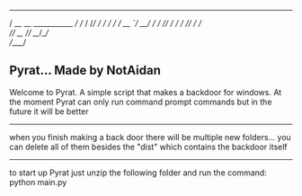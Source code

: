   ____                   __ 
   / __ \__  ___________ _/ /_
  / /_/ / / / / ___/ __ `/ __/
 / ____/ /_/ / /  / /_/ / /_  
/_/    \__, /_/   \__,_/\__/  
      /____/
      
Pyrat... Made by NotAidan
-----------------------------

Welcome to Pyrat. A simple script that makes a backdoor for windows.
At the moment Pyrat can only run command prompt commands but in the future it will be better

-----------------------------

when you finish making a back door there will be multiple new folders... you can delete all of them besides the "dist" which contains the backdoor itself

----------------------------

to start up Pyrat just unzip the following folder and run the command: python main.py
